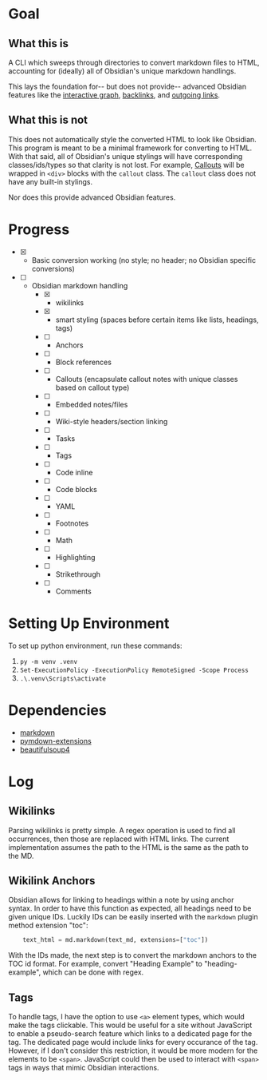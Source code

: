 # Goal
## What this is
A CLI which sweeps through directories to convert markdown files to HTML, accounting for (ideally) all of Obsidian's unique markdown handlings.

This lays the foundation for-- but does not provide-- advanced Obsidian features like the [interactive graph](https://help.obsidian.md/plugins/graph), [backlinks](https://help.obsidian.md/plugins/backlinks), and [outgoing links](https://help.obsidian.md/plugins/outgoing-links).

## What this is not
This does not automatically style the converted HTML to look like Obsidian. This program is meant to be a minimal framework for converting to HTML. With that said, all of Obsidian's unique stylings will have corresponding classes/ids/types so that clarity is not lost. For example, [Callouts](https://help.obsidian.md/callouts) will be wrapped in `<div>` blocks with the `callout` class. The `callout` class does not have any built-in stylings.

Nor does this provide advanced Obsidian features.

# Progress
- [x] - Basic conversion working (no style; no header; no Obsidian specific conversions)
- [ ] - Obsidian markdown handling
    - [x] - wikilinks
    - [x] - smart styling (spaces before certain items like lists, headings, tags)
    - [ ] - Anchors
    - [ ] - Block references
    - [ ] - Callouts (encapsulate callout notes with unique classes based on callout type)
    - [ ] - Embedded notes/files
    - [ ] - Wiki-style headers/section linking
    - [ ] - Tasks
    - [ ] - Tags
    - [ ] - Code inline
    - [ ] - Code blocks
    - [ ] - YAML
    - [ ] - Footnotes
    - [ ] - Math
    - [ ] - Highlighting
    - [ ] - Strikethrough
    - [ ] - Comments

# Setting Up Environment
To set up python environment, run these commands:
1. `py -m venv .venv`
2. `Set-ExecutionPolicy -ExecutionPolicy RemoteSigned -Scope Process`
3. `.\.venv\Scripts\activate`

# Dependencies
- [markdown](https://pypi.org/project/Markdown/)
- [pymdown-extensions](https://pypi.org/project/pymdown-extensions/)
- [beautifulsoup4](https://pypi.org/project/beautifulsoup4/)

# Log

## Wikilinks
Parsing wikilinks is pretty simple. A regex operation is used to find all occurrences, then those are replaced with HTML links. The current implementation assumes the path to the HTML is the same as the path to the MD.

## Wikilink Anchors
Obsidian allows for linking to headings within a note by using anchor syntax. In order to have this function as expected, all headings need to be given unique IDs. Luckily IDs can be easily inserted with the `markdown` plugin method extension "toc":
~~~python
    text_html = md.markdown(text_md, extensions=["toc"])
~~~
With the IDs made, the next step is to convert the markdown anchors to the TOC id format. For example, convert "Heading Example" to "heading-example", which can be done with regex.

## Tags
To handle tags, I have the option to use `<a>` element types, which would make the tags clickable. This would be useful for a site without JavaScript to enable a pseudo-search feature which links to a dedicated page for the tag. The dedicated page would include links for every occurance of the tag. However, if I don't consider this restriction, it would be more modern for the elements to be `<span>`. JavaScript could then be used to interact with `<span>` tags in ways that mimic Obsidian interactions.